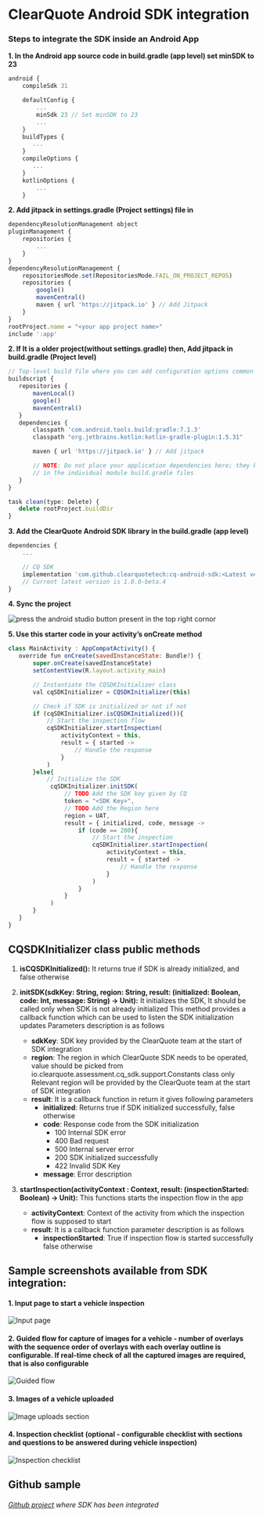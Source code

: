 
# ClearQuote Android SDK integration

### Steps to integrate the SDK inside an Android App

**1. In the Android app source code in build.gradle (app level) set minSDK to 23**
```javascript
android {
    compileSdk 31

    defaultConfig {
        ...
        minSdk 23 // Set minSDK to 23 
        ...
    }
    buildTypes {
       ...
    }
    compileOptions {
       ...
    }
    kotlinOptions {
        ...
    }
```


**2. Add jitpack in settings.gradle (Project settings) file in**
```javascript
dependencyResolutionManagement object
pluginManagement {
    repositories {
        ...
    }
}
dependencyResolutionManagement {
    repositoriesMode.set(RepositoriesMode.FAIL_ON_PROJECT_REPOS)
    repositories {
        google()
        mavenCentral()
        maven { url 'https://jitpack.io' } // Add Jitpack
    }
}
rootProject.name = "<your app project name>"
include ':app'
```


**2. If It is a older project(without settings.gradle) then, Add jitpack in build.gradle (Project level)**
```javascript
// Top-level build file where you can add configuration options common to all sub-projects/modules.
buildscript {
   repositories {
       mavenLocal()
       google()
       mavenCentral()
   }
   dependencies {
       classpath 'com.android.tools.build:gradle:7.1.3'
       classpath "org.jetbrains.kotlin:kotlin-gradle-plugin:1.5.31"

       maven { url 'https://jitpack.io' } // Add jitpack

       // NOTE: Do not place your application dependencies here; they belong
       // in the individual module build.gradle files
   }
}

task clean(type: Delete) {
   delete rootProject.buildDir
}
```

 
**3. Add the ClearQuote Android SDK library in the build.gradle (app level)**
```javascript
dependencies {
    ...

    // CQ SDK
    implementation 'com.github.clearquotetech:cq-android-sdk:<Latest version>' 
    // Current latest version is 1.0.0-beta.4
}

```

**4. Sync the project**

![press the android studio button present in the top right cornor](https://clearquote-images.s3.amazonaws.com/cqsdk/android/step4.png)


**5. Use this starter code in your activity’s onCreate method**
```javascript
class MainActivity : AppCompatActivity() {
   override fun onCreate(savedInstanceState: Bundle?) {
       super.onCreate(savedInstanceState)
       setContentView(R.layout.activity_main)

       // Instantiate the CQSDKInitializer class
       val cqSDKInitializer = CQSDKInitializer(this)

       // Check if SDK is initialized or not if not
       if (cqSDKInitializer.isCQSDKInitialized()){
           // Start the inspection flow
           cqSDKInitializer.startInspection(
               activityContext = this,
               result = { started ->
                   // Handle the response
               }
           )
       }else{
           // Initialize the SDK
            cqSDKInitializer.initSDK(
                // TODO Add the SDK key given by CQ
                token = "<SDK Key>",
                // TODO Add the Region here
                region = UAT,
                result = { initialized, code, message ->
                    if (code == 200){
                        // Start the inspection
                        cqSDKInitializer.startInspection(
                            activityContext = this,
                            result = { started ->
                                // Handle the response
                            }
                        )
                    }
                }
            )
       }
   }
}
```
## CQSDKInitializer class public methods
1. **isCQSDKInitialized():**
It returns true if SDK is already initialized, and false otherwise

2. **initSDK(sdkKey: String, region: String, result: (initialized: Boolean, code: Int, message: String) -> Unit):**
It initializes the SDK, It should be called only when SDK is not already initialized
This method provides a callback function which can be used to listen the SDK initialization updates Parameters description is as follows
    - **sdkKey**: SDK key provided by the ClearQuote team at the start of SDK integration
    - **region**: The region in which ClearQuote SDK needs to be operated, value should be picked from io.clearquote.assessment.cq_sdk.support.Constants class only Relevant region will be provided by the ClearQuote team at the start of SDK integration
    - **result**: It is a callback function in return it gives following parameters
        - **initialized**: Returns true if SDK initialized successfully, false otherwise
        - **code**: Response code from the SDK initialization
            - 100 Internal SDK error
            - 400 Bad request
            - 500 Internal server error
            - 200 SDK initialized successfully
            - 422 Invalid SDK Key
        - **message**: Error description

3. **startInspection(activityContext : Context, result: (inspectionStarted: Boolean) -> Unit):**
This functions starts the inspection flow in the app
    - **activityContext**: Context of the activity from which the inspection flow is supposed to start
    - **result**: It is a callback function parameter description is as follows
        - **inspectionStarted**: True if inspection flow is started successfully false otherwise
    

## Sample screenshots available from SDK integration:
#### **1. Input page to start a vehicle inspection**

![Input page](https://clearquote-images.s3.amazonaws.com/cqsdk/android/screen1.jpg)
#### **2. Guided flow for capture of images for a vehicle - number of overlays with the sequence order of overlays with each overlay outline is configurable. If real-time check of all the captured images are required, that is also configurable**
![Guided flow](https://clearquote-images.s3.amazonaws.com/cqsdk/android/screen2.png)

#### **3. Images of a vehicle uploaded**
![Image uploads section](https://clearquote-images.s3.amazonaws.com/cqsdk/android/screen3.png)

#### **4. Inspection checklist (optional - configurable checklist with sections and questions to be answered during vehicle inspection)**
![Inspection checklist](https://clearquote-images.s3.amazonaws.com/cqsdk/android/screen4.jpg)
## Github sample
###### [Github project](https://github.com/clearquotetech/cq-android-sdk-integration-sample) where SDK has been integrated
